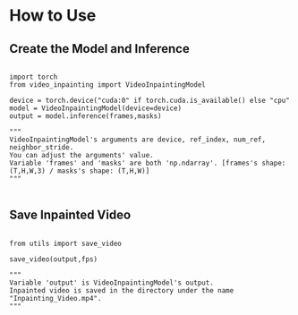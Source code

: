 # How to Use

## Create the Model and Inference
<pre>
<code>
import torch
from video_inpainting import VideoInpaintingModel

device = torch.device("cuda:0" if torch.cuda.is_available() else "cpu"
model = VideoInpaintingModel(device=device)
output = model.inference(frames,masks)

"""
VideoInpaintingModel's arguments are device, ref_index, num_ref, neighbor_stride.
You can adjust the arguments' value.
Variable 'frames' and 'masks' are both 'np.ndarray'. [frames's shape: (T,H,W,3) / masks's shape: (T,H,W)]
"""
</code>
</pre>

## Save Inpainted Video
<pre>
<code>
from utils import save_video

save_video(output,fps)

"""
Variable 'output' is VideoInpaintingModel's output. 
Inpainted video is saved in the directory under the name "Inpainting_Video.mp4". 
"""
</code>
</pre>
